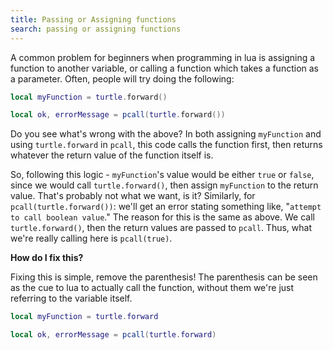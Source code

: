 ```yaml
---
title: Passing or Assigning functions
search: passing or assigning functions
---
```

A common problem for beginners when programming in lua is assigning a function to another variable, or calling a function which takes a function as a parameter. Often, people will try doing the following:

```lua
local myFunction = turtle.forward()

local ok, errorMessage = pcall(turtle.forward())
```

Do you see what's wrong with the above? In both assigning `myFunction` and using `turtle.forward` in `pcall`, this code calls the function first, then returns whatever the return value of the function itself is.

So, following this logic - `myFunction`'s value would be either `true` or `false`, since we would call `turtle.forward()`, then assign `myFunction` to the return value. That's probably not what we want, is it? Similarly, for `pcall(turtle.forward())`: we'll get an error stating something like, "`attempt to call boolean value`." The reason for this is the same as above. We call `turtle.forward()`, then the return values are passed to `pcall`. Thus, what we're really calling here is `pcall(true)`.

**How do I fix this?**

Fixing this is simple, remove the parenthesis! The parenthesis can be seen as the cue to lua to actually call the function, without them we're just referring to the variable itself.

```lua
local myFunction = turtle.forward

local ok, errorMessage = pcall(turtle.forward)
```
